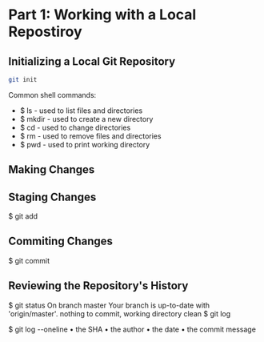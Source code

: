 # Part 1: Working with a Local Repostiroy

## Initializing a Local Git Repository

```bash
git init
```
Common shell commands:
- $ ls - used to list files and directories
- $ mkdir - used to create a new directory
- $ cd - used to change directories
- $ rm - used to remove files and directories
- $ pwd - used to print working directory

## Making Changes

## Staging Changes

$ git add

## Commiting Changes

$ git commit

## Reviewing the Repository's History

$ git status
On branch master
Your branch is up-to-date with 'origin/master'.
nothing to commit, working directory clean
$ git log

$ git log --oneline
• the SHA 
• the author 
• the date
• the commit message
